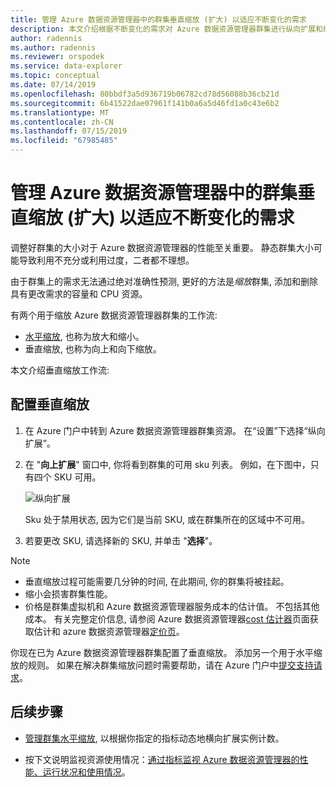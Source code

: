 ```yaml
---
title: 管理 Azure 数据资源管理器中的群集垂直缩放 (扩大) 以适应不断变化的需求
description: 本文介绍根据不断变化的需求对 Azure 数据资源管理器群集进行纵向扩展和纵向缩减的步骤。
author: radennis
ms.author: radennis
ms.reviewer: orspodek
ms.service: data-explorer
ms.topic: conceptual
ms.date: 07/14/2019
ms.openlocfilehash: 80bbdf3a5d936719b06782cd78d56088b36cb21d
ms.sourcegitcommit: 6b41522dae07961f141b0a6a5d46fd1a0c43e6b2
ms.translationtype: MT
ms.contentlocale: zh-CN
ms.lasthandoff: 07/15/2019
ms.locfileid: "67985485"
---
```

# <a name="manage-cluster-vertical-scaling-scale-up-in-azure-data-explorer-to-accommodate-changing-demand"></a>管理 Azure 数据资源管理器中的群集垂直缩放 (扩大) 以适应不断变化的需求

调整好群集的大小对于 Azure 数据资源管理器的性能至关重要。 静态群集大小可能导致利用不充分或利用过度，二者都不理想。

由于群集上的需求无法通过绝对准确性预测, 更好的方法是*缩放*群集, 添加和删除具有更改需求的容量和 CPU 资源。 

有两个用于缩放 Azure 数据资源管理器群集的工作流:

* [水平缩放](manage-cluster-horizontal-scaling.md), 也称为放大和缩小。
* 垂直缩放, 也称为向上和向下缩放。

本文介绍垂直缩放工作流:

## <a name="configure-vertical-scaling"></a>配置垂直缩放

1. 在 Azure 门户中转到 Azure 数据资源管理器群集资源。 在“设置”下选择“纵向扩展”。  

1. 在 "**向上扩展**" 窗口中, 你将看到群集的可用 sku 列表。 例如，在下图中，只有四个 SKU 可用。

    ![纵向扩展](media/manage-cluster-vertical-scaling/scale-up.png)

    Sku 处于禁用状态, 因为它们是当前 SKU, 或在群集所在的区域中不可用。

1. 若要更改 SKU, 请选择新的 SKU, 并单击 "**选择**"。

> [!NOTE]
> * 垂直缩放过程可能需要几分钟的时间, 在此期间, 你的群集将被挂起。 
> * 缩小会损害群集性能。
> * 价格是群集虚拟机和 Azure 数据资源管理器服务成本的估计值。 不包括其他成本。 有关完整定价信息, 请参阅 Azure 数据资源管理器[cost 估计器](https://dataexplorer.azure.com/AzureDataExplorerCostEstimator.html)页面获取估计和 azure 数据资源管理器[定价页](https://azure.microsoft.com/pricing/details/data-explorer/)。

你现在已为 Azure 数据资源管理器群集配置了垂直缩放。 添加另一个用于水平缩放的规则。 如果在解决群集缩放问题时需要帮助，请在 Azure 门户中[提交支持请求](https://portal.azure.com/#blade/Microsoft_Azure_Support/HelpAndSupportBlade/overview)。

## <a name="next-steps"></a>后续步骤

* [管理群集水平缩放](manage-cluster-horizontal-scaling.md), 以根据你指定的指标动态地横向扩展实例计数。

* 按下文说明监视资源使用情况：[通过指标监视 Azure 数据资源管理器的性能、运行状况和使用情况](using-metrics.md)。

